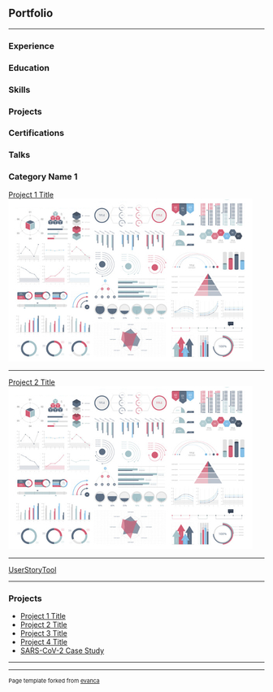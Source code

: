 ## Portfolio

---
### Experience
             
### Education

### Skills

### Projects

### Certifications

### Talks



### Category Name 1 

[Project 1 Title](/sample_page)
<img src="images/dummy_thumbnail.jpg?raw=true"/>

---
[Project 2 Title](/pdf/sample_presentation.pdf)
<img src="images/dummy_thumbnail.jpg?raw=true"/>

---
[UserStoryTool](http://example.com/)

---

### Projects

- [Project 1 Title](http://example.com/)
- [Project 2 Title](http://example.com/)
- [Project 3 Title](http://example.com/)
- [Project 4 Title](http://example.com/)
- [SARS-CoV-2 Case Study](https://colab.research.google.com/drive/1GNDl6JO10TCv2CtyeXCa6sRpI_FJF5rJ?usp=sharing)

---


---
<p style="font-size:11px">Page template forked from <a href="https://github.com/evanca/quick-portfolio">evanca</a></p>
<!-- Remove above link if you don't want to attibute -->
